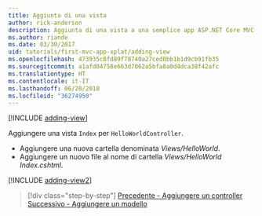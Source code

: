 ```yaml
---
title: Aggiunta di una vista
author: rick-anderson
description: Aggiunta di una vista a una semplice app ASP.NET Core MVC
ms.author: riande
ms.date: 03/30/2017
uid: tutorials/first-mvc-app-xplat/adding-view
ms.openlocfilehash: 473935c8fd89f78740a27ced8bb1b1d9cb91fb35
ms.sourcegitcommit: a1afd04758e663d7062a5bfa8a0d4dca38f42afc
ms.translationtype: HT
ms.contentlocale: it-IT
ms.lasthandoff: 06/20/2018
ms.locfileid: "36274950"
---
```

[!INCLUDE [adding-view](../../includes/mvc-intro/adding_view1.md)]

Aggiungere una vista `Index` per `HelloWorldController`.

* Aggiungere una nuova cartella denominata *Views/HelloWorld*.
* Aggiungere un nuovo file al nome di cartella *Views/HelloWorld* *Index.cshtml*.

[!INCLUDE [adding-view2](../../includes/mvc-intro/adding_view2.md)]

> [!div class="step-by-step"]
> [Precedente - Aggiungere un controller](adding-controller.md)
> [Successivo - Aggiungere un modello](adding-model.md)
